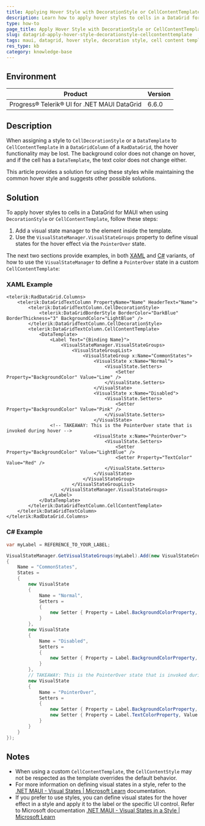 ```yaml
---
title: Applying Hover Style with DecorationStyle or CellContentTemplate in DataGrid for MAUI
description: Learn how to apply hover styles to cells in a DataGrid for MAUI when using DecorationStyle or CellContentTemplate.
type: how-to
page_title: Apply Hover Style with DecorationStyle or CellContentTemplate in DataGrid for MAUI
slug: datagrid-apply-hover-style-decorationstyle-cellcontenttemplate
tags: maui, datagrid, hover style, decoration style, cell content template, pointer over state, visualstatemanager
res_type: kb
category: knowledge-base
---
```


## Environment

| Product | Version |
|---------|---------|
| Progress® Telerik® UI for .NET MAUI DataGrid | 6.6.0 |

## Description

When assigning a style to `CellDecorationStyle` or a `DataTemplate` to `CellContentTemplate` in a `DataGridColumn` of a `RadDataGrid`, the hover functionality may be lost. The background color does not change on hover, and if the cell has a `DataTemplate`, the text color does not change either.

This article provides a solution for using these styles while maintaining the common hover style and suggests other possible solutions.

## Solution

To apply hover styles to cells in a DataGrid for MAUI when using `DecorationStyle` or `CellContentTemplate`, follow these steps:

1. Add a visual state manager to the element inside the template.
2. Use the `VisualStateManager.VisualStateGroups` property to define visual states for the hover effect via the `PointerOver` state.

The next two sections provide examples, in both [XAML](#xaml-example) and [C#](#c-example) variants, of how to use the `VisualStateManager` to define a `PointerOver` state in a custom `CellContentTemplate`:

### XAML Example

```XAML
<telerik:RadDataGrid.Columns>
    <telerik:DataGridTextColumn PropertyName="Name" HeaderText="Name">
        <telerik:DataGridTextColumn.CellDecorationStyle>
            <telerik:DataGridBorderStyle BorderColor="DarkBlue" BorderThickness="3" BackgroundColor="LightBlue" />
        </telerik:DataGridTextColumn.CellDecorationStyle>
        <telerik:DataGridTextColumn.CellContentTemplate>
            <DataTemplate>
                <Label Text="{Binding Name}">
                    <VisualStateManager.VisualStateGroups>
                        <VisualStateGroupList>
                            <VisualStateGroup x:Name="CommonStates">
                                <VisualState x:Name="Normal">
                                    <VisualState.Setters>
                                        <Setter Property="BackgroundColor" Value="Lime" />
                                    </VisualState.Setters>
                                </VisualState>
                                <VisualState x:Name="Disabled">
                                    <VisualState.Setters>
                                        <Setter Property="BackgroundColor" Value="Pink" />
                                    </VisualState.Setters>
                                </VisualState>
				<!-- TAKEAWAY: This is the PointerOver state that is invoked during hover -->
                                <VisualState x:Name="PointerOver">
                                    <VisualState.Setters>
                                        <Setter Property="BackgroundColor" Value="LightBlue" />
                                        <Setter Property="TextColor" Value="Red" />
                                    </VisualState.Setters>
                                </VisualState>
                            </VisualStateGroup>
                        </VisualStateGroupList>
                    </VisualStateManager.VisualStateGroups>
                </Label>
            </DataTemplate>
        </telerik:DataGridTextColumn.CellContentTemplate>
    </telerik:DataGridTextColumn>
</telerik:RadDataGrid.Columns>
```

### C# Example

```C#
var myLabel = REFERENCE_TO_YOUR_LABEL;

VisualStateManager.GetVisualStateGroups(myLabel).Add(new VisualStateGroup
{
	Name = "CommonStates",
	States =
	{
		new VisualState
		{
			Name = "Normal",
			Setters =
			{
				new Setter { Property = Label.BackgroundColorProperty, Value = Colors.Lime }
			}
		},
		new VisualState
		{
			Name = "Disabled",
			Setters =
			{
				new Setter { Property = Label.BackgroundColorProperty, Value = Colors.Pink }
			}
		},
		// TAKEAWAY: This is the PointerOver state that is invoked during hover
		new VisualState
		{
			Name = "PointerOver",
			Setters =
			{
				new Setter { Property = Label.BackgroundColorProperty, Value = Colors.LightBlue },
				new Setter { Property = Label.TextColorProperty, Value = Colors.Red }
			}
		}
	}
});
```

## Notes

- When using a custom `CellContentTemplate`, the `CellContentStyle` may not be respected as the template overrides the default behavior.
- For more information on defining visual states in a style, refer to the [.NET MAUI - Visual States | Microsoft Learn](https://learn.microsoft.com/en-us/dotnet/maui/user-interface/visual-states?view=net-maui-8.0) documentation.
- If you prefer to use styles, you can define visual states for the hover effect in a style and apply it to the label or the specific UI control. Refer to Microsoft documentation [.NET MAUI - Visual States in a Style | Microsoft Learn](https://learn.microsoft.com/en-us/dotnet/maui/user-interface/visual-states?view=net-maui-8.0#define-visual-states-in-a-style)

